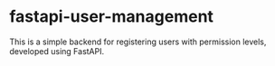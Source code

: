 # fastapi-user-management
This is a simple backend for registering users with permission levels, developed using FastAPI.
